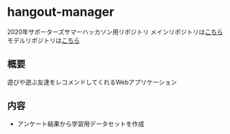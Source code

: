 # hangout-manager
2020年サポーターズサマーハッカソン用リポジトリ
メインリポジトリは[こちら](https://github.com/oba18/hangout-manager)
モデルリポジトリは[こちら](https://github.com/rrrrind/hangout-manager)

## 概要
遊びや遊ぶ友達をレコメンドしてくれるWebアプリケーション

## 内容
- アンケート結果から学習用データセットを作成
